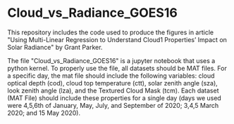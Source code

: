 # Cloud_vs_Radiance_GOES16

This repository includes the code used to produce the figures in article "Using Multi-Linear Regression to Understand Cloud1
Properties’ Impact on Solar Radiance" by Grant Parker.

The file "Cloud_vs_Radiance_GOES16" is a jupyter notebook that uses a python kernel. To properly use the file, all datasets should be MAT files. For a specific day, the mat file should include the following variables: cloud optical depth (cod), cloud top temperature (ctt), solar zenith angle (sza), look zenith angle (lza), and the Textured Cloud Mask (tcm). Each dataset (MAT File) should include these properties for a single day (days we used were 4,5,6th of January, May, July, and September of 2020; 3,4,5 March 2020; and 15 May 2020). 
